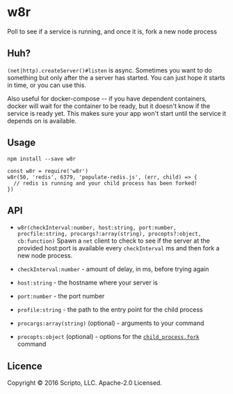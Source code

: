 # w8r
Poll to see if a service is running, and once it is, fork a new node process

## Huh?
`(net|http).createServer()#listen` is async. Sometimes you want to do something
but only after the a server has started. You can just hope it starts in time,
or you can use this.

Also useful for docker-compose -- if you have dependent containers, docker will
wait for the container to be ready, but it doesn't know if the service is
ready yet.  This makes sure your app won't start until the service it depends
on is available.

## Usage

`npm install --save w8r`

```
const w8r = require('w8r')
w8r(50, 'redis', 6379, 'populate-redis.js', (err, child) => {
  // redis is running and your child process has been forked!
})
```

## API

* `w8r(checkInterval:number, host:string, port:number, procfile:string, procargs?:array(string), procopts?:object, cb:function)`
Spawn a `net` client to check to see if the server at the provided host:port is
available every `checkInterval` ms and then fork a new node process.

* `checkInterval:number` - amount of delay, in ms, before trying again
* `host:string` - the hostname where your server is
* `port:number` - the port number
* `profile:string` - the path to the entry point for the child process
* `procargs:array(string)` (optional) - arguments to your command
* `procopts:object` (optional) - options for the [`child_process.fork`](https://nodejs.org/api/child_process.html#child_process_child_process_fork_modulepath_args_options) command

## Licence
Copyright © 2016 Scripto, LLC. Apache-2.0 Licensed.
